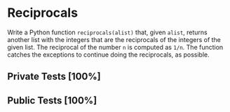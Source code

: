# Reciprocals

Write a Python function `reciprocals(alist)` that, given `alist`, returns another list with the integers that are the reciprocals of the integers of the given list. The reciprocal of the number `n` is computed as `1/n`. The function catches the exceptions to continue doing the reciprocals, as possible.



## Private Tests [100%]

## Public Tests [100%]
